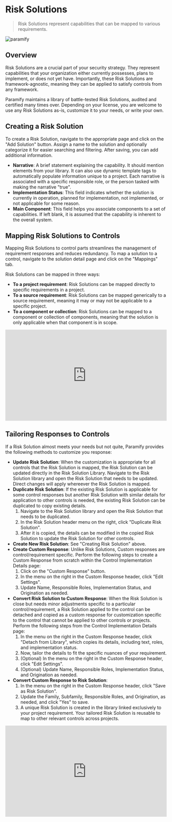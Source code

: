 # Risk Solutions
> Risk Solutions represent capabilities that can be mapped to various requirements.

![paramify](/assets/hero-risk-solutions.png)

## Overview
Risk Solutions are a crucial part of your security strategy. They represent capabilities that your organization either currently possesses, plans to implement, or does not yet have. Importantly, these Risk Solutions are framework-agnostic, meaning they can be applied to satisfy controls from any framework. 

Paramify maintains a library of battle-tested Risk Solutions, audited and certified many times over. Depending on your license, you are welcome to use any Risk Solutions as-is, customize it to your needs, or write your own.

## Creating a Risk Solution
To create a Risk Solution, navigate to the appropriate page and click on the "Add Solution" button. Assign a name to the solution and optionally categorize it for easier searching and filtering. After saving, you can add additional information.

* **Narrative**: A brief statement explaining the capability. It should mention elements from your library. It can also use dynamic template tags to automatically populate information unique to a project. Each narrative is associated with a specific responsible role, or the person tasked with making the narrative "true".
* **Implementation Status**: This field indicates whether the solution is currently in operation, planned for implementation, not implemented, or not applicable for some reason.
* **Main Component**: This field helps you associate components to a set of capabilities. If left blank, it is assumed that the capability is inherent to the overall system.

## Mapping Risk Solutions to Controls
Mapping Risk Solutions to control parts streamlines the management of requirement responses and reduces redundancy. To map a solution to a control, navigate to the solution detail page and click on the "Mappings" tab.

Risk Solutions can be mapped in three ways:
* **To a project requirement**: Risk Solutions can be mapped directly to specific requirements in a project.
* **To a source requirement**: Risk Solutions can be mapped generically to a source requirement, meaning it may or may not be applicable to a specific project.
* **To a component or collection**: Risk Solutions can be mapped to a component or collection of components, meaning that the solution is only applicable when that component is in scope.

<div style="position:relative;padding-top:56.25%;">
<iframe style="position:absolute;top:0;left:0;width:100%;height:100%;" src="https://www.youtube.com/embed/vu-kwZK65nM?si=PTgY39w8fN7Xf3KL" title="YouTube video player" frameborder="0" allow="accelerometer; autoplay; clipboard-write; encrypted-media; gyroscope; picture-in-picture; web-share" allowfullscreen></iframe>
</div>

## Tailoring Responses to Controls
If a Risk Solution almost meets your needs but not quite, Paramify provides the following methods to customize you response: 
* **Update Risk Solution**: When the customization is appropriate for all controls that the Risk Solution is mapped, the Risk Solution can be updated directly in the Risk Solution Library.  Navigate to the Risk Solution library and open the Risk Solution that needs to be updated.  Direct changes will apply whereever the Risk Solution is mapped.
* **Duplicate Risk Solution**: If the existing Risk Solution is applicable for some control responses but another Risk Solution with similar details for application to other controls is needed, the existing Risk Solution can be duplicated to copy existing details.
  1. Navigate to the Risk Solution library and open the Risk Solution that needs to be duplicated.
  2. In the Risk Solution header menu on the right, click "Duplicate Risk Solution".
  3. After it is copied, the details can be modified in the copied Risk Solution to update the Risk Solution for other controls.    
* **Create New Risk Solution**: See "Creating Risk Solution" above.
* **Create Custom Response**: Unlike Risk Solutions, Custom responses are control/requirement specific. Perform the following steps to create a Custom Response from scratch within the Control Implementation Details page:
  1. Click on the "Custom Response" button.
  2. In the menu on the right in the Custom Response header, click "Edit Settings".
  3. Update Name, Responsible Roles, Implementation Status, and Origination as needed.
* **Convert Risk Solution to Custom Response**: When the Risk Solution is close but needs minor adjustments specific to a particular control/requirement, a Risk Solution applied to the control can be detached and copied as a custom response for customization specific to the control that cannot be applied to other controls or projects. Perform the following steps from the Control Implementation Details page: 
  1. In the menu on the right in the Custom Response header, click "Detach from Library", which copies its details, including text, roles, and implementation status. 
  2. Now, tailor the details to fit the specific nuances of your requirement.
  3. (Optional) In the menu on the right in the Custom Response header, click "Edit Settings".
  4. (Optional) Update Name, Responsible Roles, Implementation Status, and Origination as needed.
* **Convert Custom Response to Risk Solution**:
  1. In the menu on the right in the Custom Response header, click "Save as Risk Solution".
  2. Update the Family, Subfamily, Responsible Roles, and Origination, as needed, and click "Yes" to save.
  3. A unique Risk Solution is created in the library linked exclusively to your project requirement.  Your tailored Risk Solution is reusable to map to other relevant controls across projects.

<div style="position:relative;padding-top:56.25%;">
<iframe style="position:absolute;top:0;left:0;width:100%;height:100%;"  src="https://www.youtube.com/embed/geDlTsawTQ0?si=cl1ZVPC96etRHIGT" title="YouTube video player" frameborder="0" allow="accelerometer; autoplay; clipboard-write; encrypted-media; gyroscope; picture-in-picture; web-share" allowfullscreen></iframe>
</div>

